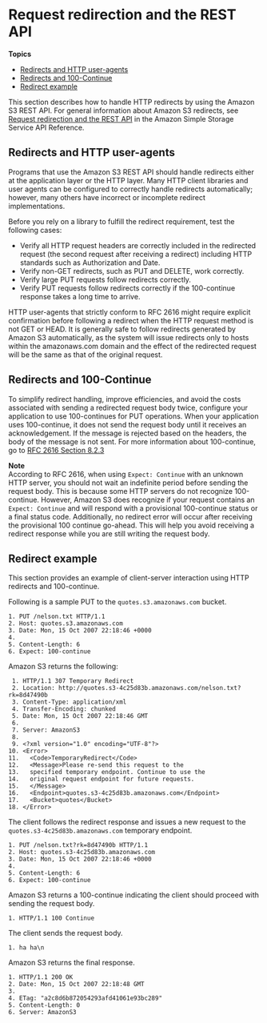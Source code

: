 # Request redirection and the REST API<a name="RESTRedirect"></a>

**Topics**
+ [Redirects and HTTP user\-agents](#RESTRedirectHTTPUserAgents)
+ [Redirects and 100\-Continue](#RESTRedirect100Continue)
+ [Redirect example](#RESTRedirectExample)

This section describes how to handle HTTP redirects by using the Amazon S3 REST API\. For general information about Amazon S3 redirects, see [Request redirection and the REST API](Redirects.md) in the Amazon Simple Storage Service API Reference\. 

## Redirects and HTTP user\-agents<a name="RESTRedirectHTTPUserAgents"></a>

Programs that use the Amazon S3 REST API should handle redirects either at the application layer or the HTTP layer\. Many HTTP client libraries and user agents can be configured to correctly handle redirects automatically; however, many others have incorrect or incomplete redirect implementations\. 

 Before you rely on a library to fulfill the redirect requirement, test the following cases: 
+ Verify all HTTP request headers are correctly included in the redirected request \(the second request after receiving a redirect\) including HTTP standards such as Authorization and Date\.
+ Verify non\-GET redirects, such as PUT and DELETE, work correctly\.
+ Verify large PUT requests follow redirects correctly\.
+ Verify PUT requests follow redirects correctly if the 100\-continue response takes a long time to arrive\.

 HTTP user\-agents that strictly conform to RFC 2616 might require explicit confirmation before following a redirect when the HTTP request method is not GET or HEAD\. It is generally safe to follow redirects generated by Amazon S3 automatically, as the system will issue redirects only to hosts within the amazonaws\.com domain and the effect of the redirected request will be the same as that of the original request\. 

## Redirects and 100\-Continue<a name="RESTRedirect100Continue"></a>

To simplify redirect handling, improve efficiencies, and avoid the costs associated with sending a redirected request body twice, configure your application to use 100\-continues for PUT operations\. When your application uses 100\-continue, it does not send the request body until it receives an acknowledgement\. If the message is rejected based on the headers, the body of the message is not sent\. For more information about 100\-continue, go to [RFC 2616 Section 8\.2\.3](http://www.w3.org/Protocols/rfc2616/rfc2616-sec8.html#sec8.2.3) 

**Note**  
According to RFC 2616, when using `Expect: Continue` with an unknown HTTP server, you should not wait an indefinite period before sending the request body\. This is because some HTTP servers do not recognize 100\-continue\. However, Amazon S3 does recognize if your request contains an `Expect: Continue` and will respond with a provisional 100\-continue status or a final status code\. Additionally, no redirect error will occur after receiving the provisional 100 continue go\-ahead\. This will help you avoid receiving a redirect response while you are still writing the request body\. 

## Redirect example<a name="RESTRedirectExample"></a>

This section provides an example of client\-server interaction using HTTP redirects and 100\-continue\. 

Following is a sample PUT to the `quotes.s3.amazonaws.com` bucket\.

```
1. PUT /nelson.txt HTTP/1.1
2. Host: quotes.s3.amazonaws.com
3. Date: Mon, 15 Oct 2007 22:18:46 +0000
4. 
5. Content-Length: 6
6. Expect: 100-continue
```

Amazon S3 returns the following:

```
 1. HTTP/1.1 307 Temporary Redirect
 2. Location: http://quotes.s3-4c25d83b.amazonaws.com/nelson.txt?rk=8d47490b
 3. Content-Type: application/xml
 4. Transfer-Encoding: chunked
 5. Date: Mon, 15 Oct 2007 22:18:46 GMT
 6. 
 7. Server: AmazonS3
 8. 
 9. <?xml version="1.0" encoding="UTF-8"?>
10. <Error>
11.   <Code>TemporaryRedirect</Code>
12.   <Message>Please re-send this request to the
13.   specified temporary endpoint. Continue to use the
14.   original request endpoint for future requests.
15.   </Message>
16.   <Endpoint>quotes.s3-4c25d83b.amazonaws.com</Endpoint>
17.   <Bucket>quotes</Bucket>
18. </Error>
```

The client follows the redirect response and issues a new request to the `quotes.s3-4c25d83b.amazonaws.com` temporary endpoint\.

```
1. PUT /nelson.txt?rk=8d47490b HTTP/1.1
2. Host: quotes.s3-4c25d83b.amazonaws.com
3. Date: Mon, 15 Oct 2007 22:18:46 +0000
4. 
5. Content-Length: 6
6. Expect: 100-continue
```

Amazon S3 returns a 100\-continue indicating the client should proceed with sending the request body\.

```
1. HTTP/1.1 100 Continue
```

The client sends the request body\.

```
1. ha ha\n
```

Amazon S3 returns the final response\.

```
1. HTTP/1.1 200 OK
2. Date: Mon, 15 Oct 2007 22:18:48 GMT
3. 
4. ETag: "a2c8d6b872054293afd41061e93bc289"
5. Content-Length: 0
6. Server: AmazonS3
```